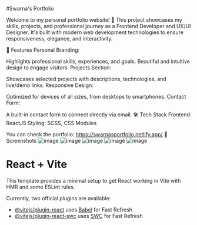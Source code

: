 #Swarna's Portfolio

Welcome to my personal portfolio website! 🌟 This project showcases my skills, projects, and professional journey as a Frontend Developer and UX/UI Designer. It's built with modern web development technologies to ensure responsiveness, elegance, and interactivity.

🚀 Features
Personal Branding:

Highlights professional skills, experiences, and goals.
Beautiful and intuitive design to engage visitors.
Projects Section:

Showcases selected projects with descriptions, technologies, and live/demo links.
Responsive Design:

Optimized for devices of all sizes, from desktops to smartphones.
Contact Form:

A built-in contact form to connect directly via email.
🛠️ Tech Stack
Frontend: ReactJS
Styling: SCSS, CSS Modules


You can check the portfolio: https://swarnasportfolio.netlify.app/
📸 Screenshots
![image](https://github.com/user-attachments/assets/020d43ba-f60f-4ea4-86aa-6210ddca14d4)
![image](https://github.com/user-attachments/assets/1824b2d0-535b-4b9c-912b-8becc3cd5122)
![image](https://github.com/user-attachments/assets/00e29665-32f4-45eb-b6be-e47954baa4d7)
![image](https://github.com/user-attachments/assets/e9412c87-9940-4dbb-b4a5-9122b4ebcf4c)
![image](https://github.com/user-attachments/assets/d47e6a8c-031b-42d7-9e4f-e24a086d751a)

# React + Vite

This template provides a minimal setup to get React working in Vite with HMR and some ESLint rules.

Currently, two official plugins are available:

- [@vitejs/plugin-react](https://github.com/vitejs/vite-plugin-react/blob/main/packages/plugin-react/README.md) uses [Babel](https://babeljs.io/) for Fast Refresh
- [@vitejs/plugin-react-swc](https://github.com/vitejs/vite-plugin-react-swc) uses [SWC](https://swc.rs/) for Fast Refresh
